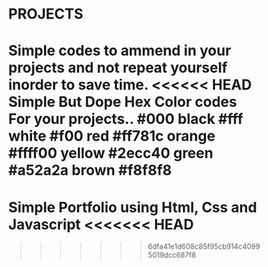 # PROJECTS
Simple codes to ammend in your projects and not repeat yourself inorder to save time.
<<<<<< HEAD
Simple But Dope  Hex Color codes For your projects..
#000 black
#fff white
#f00 red
#ff781c orange
#ffff00 yellow
#2ecc40 green
#a52a2a brown
#f8f8f8
=======
Simple Portfolio using Html, Css and Javascript
<<<<<<< HEAD
=======
>>>>>>> 6dfa41e1d608c85f95cb914c40995019dcc687f8
>>>>>>> 


